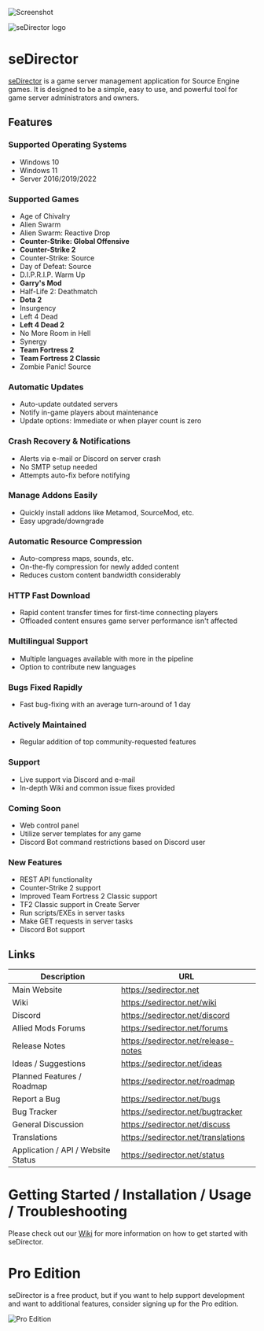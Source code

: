 ![Screenshot](https://sedirector.net/images/0.png)

![seDirector logo](https://sedirector.net/images/logo.png)

# seDirector

[seDirector](https://sedirector.net) is a game server management application for Source Engine games. It is designed to be a simple, easy to use, and powerful tool for game server administrators and owners.

## Features

### Supported Operating Systems

-   Windows 10
-   Windows 11
-   Server 2016/2019/2022

### Supported Games

-   Age of Chivalry
-   Alien Swarm
-   Alien Swarm: Reactive Drop
-   **Counter-Strike: Global Offensive**
-   **Counter-Strike 2**
-   Counter-Strike: Source
-   Day of Defeat: Source
-   D.I.P.R.I.P. Warm Up
-   **Garry's Mod**
-   Half-Life 2: Deathmatch
-   **Dota 2**
-   Insurgency
-   Left 4 Dead
-   **Left 4 Dead 2**
-   No More Room in Hell
-   Synergy
-   **Team Fortress 2**
-   **Team Fortress 2 Classic**
-   Zombie Panic! Source

### Automatic Updates

-   Auto-update outdated servers
-   Notify in-game players about maintenance
-   Update options: Immediate or when player count is zero

### Crash Recovery & Notifications

-   Alerts via e-mail or Discord on server crash
-   No SMTP setup needed
-   Attempts auto-fix before notifying

### Manage Addons Easily

-   Quickly install addons like Metamod, SourceMod, etc.
-   Easy upgrade/downgrade

### Automatic Resource Compression

-   Auto-compress maps, sounds, etc.
-   On-the-fly compression for newly added content
-   Reduces custom content bandwidth considerably

### HTTP Fast Download

-   Rapid content transfer times for first-time connecting players
-   Offloaded content ensures game server performance isn't affected

### Multilingual Support

-   Multiple languages available with more in the pipeline
-   Option to contribute new languages

### Bugs Fixed Rapidly

-   Fast bug-fixing with an average turn-around of 1 day

### Actively Maintained

-   Regular addition of top community-requested features

### Support

-   Live support via Discord and e-mail
-   In-depth Wiki and common issue fixes provided

### Coming Soon

-   Web control panel
-   Utilize server templates for any game
-   Discord Bot command restrictions based on Discord user

### New Features

-   REST API functionality
-   Counter-Strike 2 support
-   Improved Team Fortress 2 Classic support
-   TF2 Classic support in Create Server
-   Run scripts/EXEs in server tasks
-   Make GET requests in server tasks
-   Discord Bot support

## Links

| Description                        | URL                                  |
| ---------------------------------- | ------------------------------------ |
| Main Website                       | https://sedirector.net               |
| Wiki                               | https://sedirector.net/wiki          |
| Discord                            | https://sedirector.net/discord       |
| Allied Mods Forums                 | https://sedirector.net/forums        |
| Release Notes                      | https://sedirector.net/release-notes |
| Ideas / Suggestions                | https://sedirector.net/ideas         |
| Planned Features / Roadmap         | https://sedirector.net/roadmap       |
| Report a Bug                       | https://sedirector.net/bugs          |
| Bug Tracker                        | https://sedirector.net/bugtracker    |
| General Discussion                 | https://sedirector.net/discuss       |
| Translations                       | https://sedirector.net/translations  |
| Application / API / Website Status | https://sedirector.net/status        |

# Getting Started / Installation / Usage / Troubleshooting

Please check out our [Wiki](https://github.com/seDirector/App/wiki) for more information on how to get started with seDirector.

# Pro Edition

seDirector is a free product, but if you want to help support development and want to additional features, consider signing up for the Pro edition.

![Pro Edition](https://user-images.githubusercontent.com/49938263/266758759-34c096e8-5dd2-470c-9512-0ecf0436ee03.png)